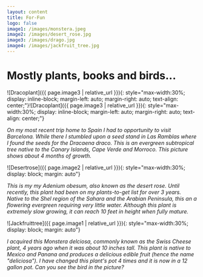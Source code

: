 ```yaml
---
layout: content
title: For-Fun
logo: false
image1: /images/monstera.jpeg
image2: /images/desert_rose.jpg
image3: /images/drago.jpg
image4: /images/jackfruit_tree.jpg
---
```


<h1>Mostly plants, books and birds...</h1>

<!--![hi]({{ page.image4 | relative_url }}){: style="max-width:30%; display: block; margin: auto"}

*This is my my Adenium obesum, also known as the desert rose. Until recently, this plant had been on my plants-to-get list for over 3 years. Native to the Shel region of the Sahara, this *-->

![Dracoplant]({{ page.image3 | relative_url }}){: style="max-width:30%; display: inline-block; margin-left: auto; margin-right: auto; text-align: center;"}![Dracoplant]({{ page.image3 | relative_url }}){: style="max-width:30%; display: inline-block; margin-left: auto; margin-right: auto; text-align: center;"}

*On my most recent trip home to Spain I had to opportunity to visit Barcelona. While there I stumbled upon a seed stand in Las Ramblas where I found the seeds for the Dracaena draco. This is an evergreen subtropical tree native to the Canary Islands, Cape Verde and Morroco. This picture shows about 4 months of growth.* 

![Desertrose]({{ page.image2 | relative_url }}){: style="max-width:30%; display: block; margin: auto"}

*This is my my Adenium obesum, also known as the desert rose. Until recently, this plant had been on my plants-to-get list for over 3 years. Native to the Shel region of the Sahara and the Arabian Peninsula, this an a flowering evergreen requiring very little water. Although this plant is extremely slow growing, it can reach 10 feet in height when fully mature.*

![Jackfruittree]({{ page.image1 | relative_url }}){: style="max-width:30%; display: block; margin: auto"}

*I acquired this Monstera delciosa, commonly known as the Swiss Cheese plant, 4 years ago when it was about 10 inches tall. This plant is native to Mexico and Panana and produces a delicious edible fruit (hence the name "deliciosa"). I have changed this plant's pot 4 times and it is now in a 12 gallon pot. Can you see the bird in the picture?*  










